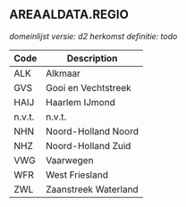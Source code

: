 ## AREAALDATA.REGIO

*domeinlijst versie: d2* *herkomst definitie: todo*

 |Code |Description	|
|	---	|	---	|
| ALK | Alkmaar |
| GVS | Gooi en Vechtstreek |
| HAIJ | Haarlem IJmond |
| n.v.t. | n.v.t. |
| NHN | Noord-Holland Noord |
| NHZ | Noord-Holland Zuid |
| VWG | Vaarwegen |
| WFR | West Friesland |
| ZWL | Zaanstreek Waterland |
